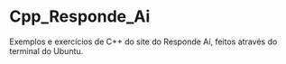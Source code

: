 # Cpp_Responde_Ai
Exemplos e exercícios de C++ do site do Responde Aí, feitos através do terminal do Ubuntu.
